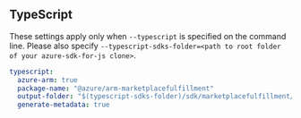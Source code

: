 ## TypeScript

These settings apply only when `--typescript` is specified on the command line.
Please also specify `--typescript-sdks-folder=<path to root folder of your azure-sdk-for-js clone>`.

``` yaml $(typescript)
typescript:
  azure-arm: true
  package-name: "@azure/arm-marketplacefulfillment"
  output-folder: "$(typescript-sdks-folder)/sdk/marketplacefulfillment/arm-marketplacefulfillment"
  generate-metadata: true
```
